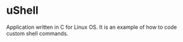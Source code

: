 # uShell
Application written in C for Linux OS.  It is an example of how to code custom shell commands. 
